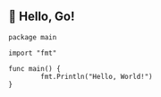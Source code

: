 ## :mega: Hello, Go!



```
package main

import "fmt"

func main() {
        fmt.Println("Hello, World!")
}
```
